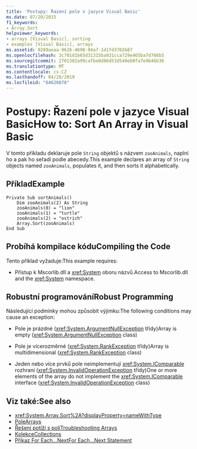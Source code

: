 ```yaml
---
title: 'Postupy: Řazení pole v jazyce Visual Basic'
ms.date: 07/20/2015
f1_keywords:
- Array.Sort
helpviewer_keywords:
- arrays [Visual Basic], sorting
- examples [Visual Basic], arrays
ms.assetid: 9289aeaa-9626-4698-94a7-1d1fd3702b87
ms.openlocfilehash: 3c701d1b65d31315ba931cca729e465ba7d766b5
ms.sourcegitcommit: 2701302a99cafbe0d86d53d540eb0fa7e9b46b36
ms.translationtype: MT
ms.contentlocale: cs-CZ
ms.lasthandoff: 04/28/2019
ms.locfileid: "64620878"
---
```

# <a name="how-to-sort-an-array-in-visual-basic"></a><span data-ttu-id="06be3-102">Postupy: Řazení pole v jazyce Visual Basic</span><span class="sxs-lookup"><span data-stu-id="06be3-102">How to: Sort An Array in Visual Basic</span></span>
<span data-ttu-id="06be3-103">V tomto příkladu deklaruje pole `String` objektů s názvem `zooAnimals`, naplní ho a pak ho seřadí podle abecedy.</span><span class="sxs-lookup"><span data-stu-id="06be3-103">This example declares an array of `String` objects named `zooAnimals`, populates it, and then sorts it alphabetically.</span></span>  
  
## <a name="example"></a><span data-ttu-id="06be3-104">Příklad</span><span class="sxs-lookup"><span data-stu-id="06be3-104">Example</span></span>  
  
```  
Private Sub sortAnimals()  
    Dim zooAnimals(2) As String  
    zooAnimals(0) = "lion"  
    zooAnimals(1) = "turtle"  
    zooAnimals(2) = "ostrich"  
    Array.Sort(zooAnimals)  
End Sub  
```  
  
## <a name="compiling-the-code"></a><span data-ttu-id="06be3-105">Probíhá kompilace kódu</span><span class="sxs-lookup"><span data-stu-id="06be3-105">Compiling the Code</span></span>  
 <span data-ttu-id="06be3-106">Tento příklad vyžaduje:</span><span class="sxs-lookup"><span data-stu-id="06be3-106">This example requires:</span></span>  
  
- <span data-ttu-id="06be3-107">Přístup k Mscorlib.dll a <xref:System> oboru názvů.</span><span class="sxs-lookup"><span data-stu-id="06be3-107">Access to Mscorlib.dll and the <xref:System> namespace.</span></span>  
  
## <a name="robust-programming"></a><span data-ttu-id="06be3-108">Robustní programování</span><span class="sxs-lookup"><span data-stu-id="06be3-108">Robust Programming</span></span>  
 <span data-ttu-id="06be3-109">Následující podmínky mohou způsobit výjimku:</span><span class="sxs-lookup"><span data-stu-id="06be3-109">The following conditions may cause an exception:</span></span>  
  
- <span data-ttu-id="06be3-110">Pole je prázdné (<xref:System.ArgumentNullException> třídy)</span><span class="sxs-lookup"><span data-stu-id="06be3-110">Array is empty (<xref:System.ArgumentNullException> class)</span></span>  
  
- <span data-ttu-id="06be3-111">Pole je vícerozměrné (<xref:System.RankException> třídy)</span><span class="sxs-lookup"><span data-stu-id="06be3-111">Array is multidimensional (<xref:System.RankException> class)</span></span>  
  
- <span data-ttu-id="06be3-112">Jeden nebo více prvků pole neimplementují <xref:System.IComparable> rozhraní (<xref:System.InvalidOperationException> třídy)</span><span class="sxs-lookup"><span data-stu-id="06be3-112">One or more elements of the array do not implement the <xref:System.IComparable> interface (<xref:System.InvalidOperationException> class)</span></span>  
  
## <a name="see-also"></a><span data-ttu-id="06be3-113">Viz také:</span><span class="sxs-lookup"><span data-stu-id="06be3-113">See also</span></span>

- <xref:System.Array.Sort%2A?displayProperty=nameWithType>
- [<span data-ttu-id="06be3-114">Pole</span><span class="sxs-lookup"><span data-stu-id="06be3-114">Arrays</span></span>](../../../../visual-basic/programming-guide/language-features/arrays/index.md)
- [<span data-ttu-id="06be3-115">Řešení potíží s poli</span><span class="sxs-lookup"><span data-stu-id="06be3-115">Troubleshooting Arrays</span></span>](../../../../visual-basic/programming-guide/language-features/arrays/troubleshooting-arrays.md)
- [<span data-ttu-id="06be3-116">Kolekce</span><span class="sxs-lookup"><span data-stu-id="06be3-116">Collections</span></span>](../../concepts/collections.md)
- [<span data-ttu-id="06be3-117">Příkaz For Each...Next</span><span class="sxs-lookup"><span data-stu-id="06be3-117">For Each...Next Statement</span></span>](../../../../visual-basic/language-reference/statements/for-each-next-statement.md)
